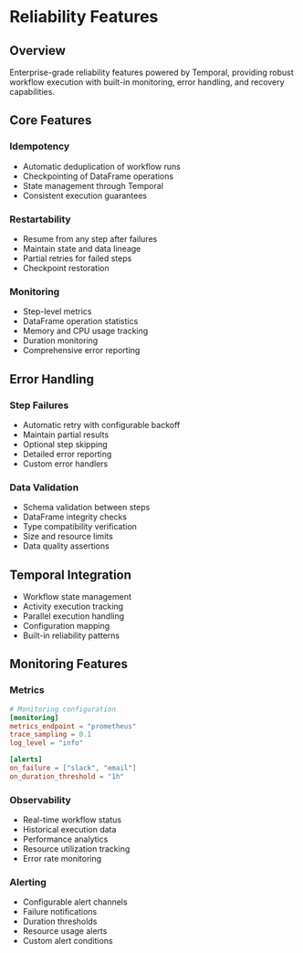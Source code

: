 # Reliability Features

## Overview
Enterprise-grade reliability features powered by Temporal, providing robust workflow execution with built-in monitoring, error handling, and recovery capabilities.

## Core Features

### Idempotency
- Automatic deduplication of workflow runs
- Checkpointing of DataFrame operations
- State management through Temporal
- Consistent execution guarantees

### Restartability
- Resume from any step after failures
- Maintain state and data lineage
- Partial retries for failed steps
- Checkpoint restoration

### Monitoring
- Step-level metrics
- DataFrame operation statistics
- Memory and CPU usage tracking
- Duration monitoring
- Comprehensive error reporting

## Error Handling

### Step Failures
- Automatic retry with configurable backoff
- Maintain partial results
- Optional step skipping
- Detailed error reporting
- Custom error handlers

### Data Validation
- Schema validation between steps
- DataFrame integrity checks
- Type compatibility verification
- Size and resource limits
- Data quality assertions

## Temporal Integration
- Workflow state management
- Activity execution tracking
- Parallel execution handling
- Configuration mapping
- Built-in reliability patterns

## Monitoring Features

### Metrics
```toml
# Monitoring configuration
[monitoring]
metrics_endpoint = "prometheus"
trace_sampling = 0.1
log_level = "info"

[alerts]
on_failure = ["slack", "email"]
on_duration_threshold = "1h"
```

### Observability
- Real-time workflow status
- Historical execution data
- Performance analytics
- Resource utilization tracking
- Error rate monitoring

### Alerting
- Configurable alert channels
- Failure notifications
- Duration thresholds
- Resource usage alerts
- Custom alert conditions